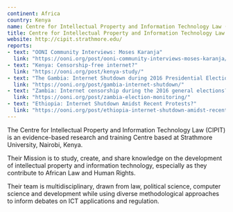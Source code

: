 ```yaml
---
continent: Africa
country: Kenya
name: Centre for Intellectual Property and Information Technology Law (CIPIT), Strathmore University
title: Centre for Intellectual Property and Information Technology Law (CIPIT), Strathmore University
website: http://cipit.strathmore.edu/
reports:
- text: "OONI Community Interviews: Moses Karanja"
  link: "https://ooni.org/post/ooni-community-interviews-moses-karanja/"
- text: "Kenya: Censorship-free internet?"
  link: "https://ooni.org/post/kenya-study/"
- text: "The Gambia: Internet Shutdown during 2016 Presidential Election"
  link: "https://ooni.org/post/gambia-internet-shutdown/"
- text: "Zambia: Internet censorship during the 2016 general elections?"
  link: "https://ooni.org/post/zambia-election-monitoring/"
- text: "Ethiopia: Internet Shutdown Amidst Recent Protests?"
  link: "https://ooni.org/post/ethiopia-internet-shutdown-amidst-recent-protests/"
---
```


The Centre for Intellectual Property and Information Technology Law (CIPIT) is an evidence-based research and training Centre based at Strathmore University, Nairobi, Kenya.

Their Mission is to study, create, and share knowledge on the development of intellectual property and information technology, especially as they contribute to African Law and Human Rights.

Their team is multidisciplinary, drawn from law, political science, computer science and development while using diverse methodological approaches to inform debates on ICT applications and regulation.

